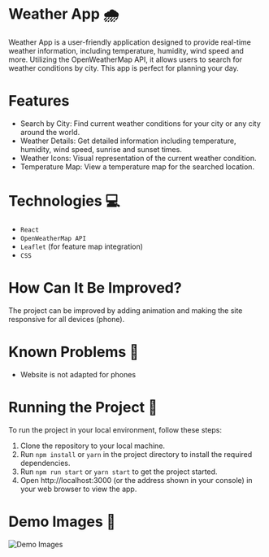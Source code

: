 # Weather App 🌧️
<p>Weather App is a user-friendly application designed to provide real-time weather information, including temperature, humidity, wind speed and more. Utilizing the OpenWeatherMap API, it allows users to search for weather conditions by city. This app is perfect for planning your day.</p>

# Features
- Search by City: Find current weather conditions for your city or any city around the world.
- Weather Details: Get detailed information including temperature, humidity, wind speed, sunrise and sunset times.
- Weather Icons: Visual representation of the current weather condition.
- Temperature Map: View a temperature map for the searched location.

# Technologies 💻
- `React`
- `OpenWeatherMap API`
- `Leaflet` (for feature map integration)
- `CSS`

# How Can It Be Improved?
The project can be improved by adding animation and making the site responsive for all devices (phone).

# Known Problems 🐛
- Website is not adapted for phones

# Running the Project 🚦
To run the project in your local environment, follow these steps:

1. Clone the repository to your local machine.
2. Run <code>npm install</code> or <code>yarn</code> in the project directory to install the required dependencies.
3. Run <code>npm run start</code> or <code>yarn start</code> to get the project started.
4. Open http://localhost:3000 (or the address shown in your console) in your web browser to view the app.

# Demo Images 📸
![Demo Images](https://github.com/klnamv/weather/assets/117654777/d32fcb4c-e346-4a05-92a3-e9a9e2d1b92e)
